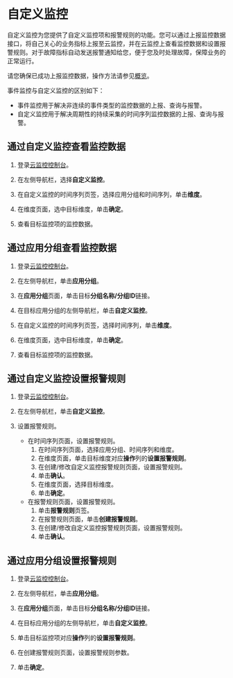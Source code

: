 # 自定义监控

自定义监控为您提供了自定义监控项和报警规则的功能。您可以通过上报监控数据接口，将自己关心的业务指标上报至云监控，并在云监控上查看监控数据和设置报警规则。对于故障指标自动发送报警通知给您，便于您及时处理故障，保障业务的正常运行。

请您确保已成功上报监控数据，操作方法请参见[概览](/cn.zh-CN/自定义监控/上报监控数据/概览.md)。

事件监控与自定义监控的区别如下：

-   事件监控用于解决非连续的事件类型的监控数据的上报、查询与报警。
-   自定义监控用于解决周期性的持续采集的时间序列监控数据的上报、查询与报警。

## 通过自定义监控查看监控数据

1.  登录[云监控控制台](https://cloudmonitor.console.aliyun.com)。

2.  在左侧导航栏，选择**自定义监控**。

3.  在自定义监控的时间序列页签，选择应用分组和时间序列，单击**维度**。

4.  在维度页面，选中目标维度，单击**确定**。

5.  查看目标监控项的监控数据。


## 通过应用分组查看监控数据

1.  登录[云监控控制台](https://cloudmonitor.console.aliyun.com)。

2.  在左侧导航栏，单击**应用分组**。

3.  在**应用分组**页面，单击目标**分组名称/分组ID**链接。

4.  在目标应用分组的左侧导航栏，单击**自定义监控**。

5.  在自定义监控的时间序列页签，选择时间序列，单击**维度**。

6.  在维度页面，选中目标维度，单击**确定**。

7.  查看目标监控项的监控数据。


## 通过自定义监控设置报警规则

1.  登录[云监控控制台](https://cloudmonitor.console.aliyun.com)。

2.  在左侧导航栏，单击**自定义监控**。

3.  设置报警规则。

    -   在时间序列页面，设置报警规则。
        1.  在时间序列页面，选择应用分组、时间序列和维度。
        2.  在维度页面，单击目标维度对应**操作**列的**设置报警规则**。
        3.  在创建/修改自定义监控报警规则页面，设置报警规则。
        4.  单击**确认**。
        5.  在维度页面，选择目标维度。
        6.  单击**确定**。
    -   在报警规则页面，设置报警规则。
        1.  单击**报警规则**页签。
        2.  在报警规则页面，单击**创建报警规则**。
        3.  在创建/修改自定义监控报警规则页面，设置报警规则。
        4.  单击**确认**。

## 通过应用分组设置报警规则

1.  登录[云监控控制台](https://cloudmonitor.console.aliyun.com)。

2.  在左侧导航栏，单击**应用分组**。

3.  在**应用分组**页面，单击目标**分组名称/分组ID**链接。

4.  在目标应用分组的左侧导航栏，单击**自定义监控**。

5.  单击目标监控项对应**操作**列的**设置报警规则**。

6.  在创建报警规则页面，设置报警规则参数。

7.  单击**确定**。


